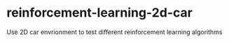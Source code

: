 # reinforcement-learning-2d-car
Use 2D car envrionment to test different reinforcement learning algorithms
